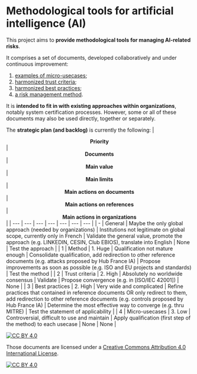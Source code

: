 # Methodological tools for artificial intelligence (AI)

This project aims to **provide methodological tools for managing AI-related risks**.


It comprises a set of documents, developed collaboratively and under continuous improvement:
1. [examples of micro-usecases](https://github.com/matthieu-grall/ai/blob/main/IA%20-%20Gestion%20des%20risques%20-%20Micro-cas%20d'usages%20-%20Exemples.md);
2. [harmonized trust criteria](https://github.com/matthieu-grall/ai/blob/main/IA%20-%20Gestion%20des%20risques%20-%20Crit%C3%A8res%20de%20confiance.md);
3. [harmonized best practices](https://github.com/matthieu-grall/ai/blob/main/IA%20-%20Gestion%20des%20risques%20-%20Bonnes%20pratiques.md);
4. [a risk management method](https://github.com/matthieu-grall/ai/blob/main/IA%20-%20Gestion%20des%20risques%20-%20M%C3%A9thode.md).

It is **intended to fit in with existing approaches within organizations**, notably system certification processes. However, some or all of these documents may also be used directly, together or separately.

The **strategic plan (and backlog)** is currently the following:
| <center>**Priority**</center> | <center>**Documents**</center> | <center>**Main value**</center> | <center>**Main limits**</center> | <center>**Main actions on documents**</center> | <center>**Main actions on references**</center> | <center>**Main actions in organizations**</center> | 
| --- | --- | --- | --- | --- | --- | --- | 
| - | General | Maybe the only global approach (needed by organizations) | Institutions not legitimate on global scope, currently only in French | Validate the general value, promote the approach (e.g. LINKEDIN, CESIN, Club EBIOS), translate into English | None | Test the approach | 
| 1 | Method | 1. Huge | Qualification not mature enough | Consolidate qualification, add redirection to other reference documents (e.g. attacks proposed by Hub France IA) | Propose improvements as soon as possible (e.g. ISO and EU projects and standards) | Test the method | 
| 2 | Trust criteria | 2. High | Absolutely no worldwide consensus | Validate | Propose convergence (e.g. in [ISO/IEC 42001]) | None | 
| 3 | Best practices | 2. High | Very wide and complicated | Refine practices that contained in reference documents OR only redirect to them, add redirection to other reference documents (e.g. controls proposed by Hub France IA) | Determine the most effective way to converge (e.g. thru MITRE) | Test the statement of applicability | 
| 4 | Micro-usecases | 3. Low | Controversial, difficult to use and maintain | Apply qualification (first step of the method) to each usecase | None | None | 


[![CC BY 4.0][cc-by-shield]][cc-by]

Those documents are licensed under a 
[Creative Commons Attribution 4.0 International License][cc-by].

[![CC BY 4.0][cc-by-image]][cc-by]

[cc-by]: http://creativecommons.org/licenses/by/4.0/
[cc-by-image]: https://i.creativecommons.org/l/by/4.0/88x31.png
[cc-by-shield]: https://img.shields.io/badge/License-CC%20BY%204.0-lightgrey.svg

